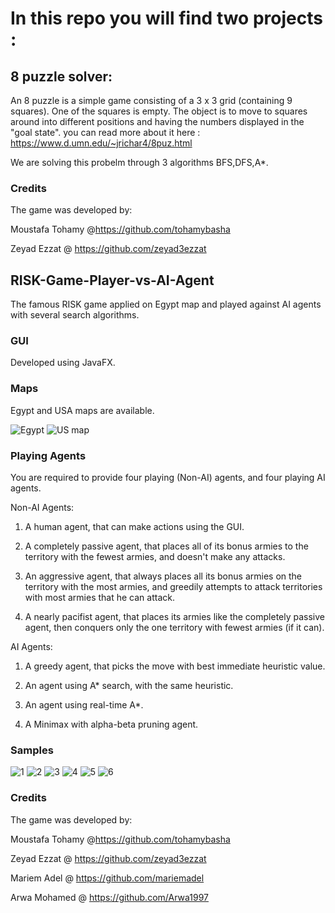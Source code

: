 # In this repo you will find two projects :

## 8 puzzle solver:

An 8 puzzle is a simple game consisting of a 3 x 3 grid (containing 9 squares). One of the squares is empty.
The object is to move to squares around into different positions and having the numbers displayed in the "goal state".
you can read more about it here :
https://www.d.umn.edu/~jrichar4/8puz.html

We are solving this probelm through 3 algorithms BFS,DFS,A*.

### Credits
The game was developed by:

Moustafa Tohamy @https://github.com/tohamybasha

Zeyad Ezzat @ https://github.com/zeyad3ezzat



## RISK-Game-Player-vs-AI-Agent
The famous RISK game applied on Egypt map and played against AI agents with several search algorithms.

### GUI 
Developed using JavaFX.


### Maps
Egypt and USA maps are available.

![Egypt](https://user-images.githubusercontent.com/27583722/82118833-ff670500-9779-11ea-8bfe-27cc7fdd62dd.png)
![US map](https://user-images.githubusercontent.com/27583722/82118834-00983200-977a-11ea-9632-e64d5205aacb.png)

### Playing Agents
You are required to provide four playing (Non-AI) agents, and four playing AI agents.

Non-AI Agents:

1. A human agent, that can make actions using the GUI.

2. A completely passive agent, that places all of its bonus armies to the territory with
the fewest armies, and doesn't make any attacks.

3. An aggressive agent, that always places all its bonus armies on the territory with
the most armies, and greedily attempts to attack territories with most armies that
he can attack.

4. A nearly pacifist agent, that places its armies like the completely passive agent, then
conquers only the one territory with fewest armies (if it can).

AI Agents:

1. A greedy agent, that picks the move with best immediate heuristic value.

2. An agent using A* search, with the same heuristic.

3. An agent using real-time A*.

4. A Minimax with alpha-beta pruning agent.


### Samples
![1](https://user-images.githubusercontent.com/27583722/82118851-160d5c00-977a-11ea-9a1f-7d6ea9338e7b.png)
![2](https://user-images.githubusercontent.com/27583722/82118860-21608780-977a-11ea-920d-ee20c2b08b44.png)
![3](https://user-images.githubusercontent.com/27583722/82118864-2c1b1c80-977a-11ea-800d-c8407f990948.png)
![4](https://user-images.githubusercontent.com/27583722/82118872-363d1b00-977a-11ea-846f-236dc26c0ece.png)
![5](https://user-images.githubusercontent.com/27583722/82118874-3fc68300-977a-11ea-86fe-af2ca6dbd7fa.png)
![6](https://user-images.githubusercontent.com/27583722/82118878-448b3700-977a-11ea-8698-e43dfd5db581.png)

### Credits
The game was developed by:

Moustafa Tohamy @https://github.com/tohamybasha

Zeyad Ezzat @ https://github.com/zeyad3ezzat

Mariem Adel @ https://github.com/mariemadel

Arwa Mohamed @ https://github.com/Arwa1997

